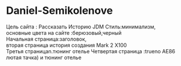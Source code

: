 # Daniel-Semikolenove
   Цель сайта : Рассказать Историю JDM
                           Стиль:минимализм,                                              
            основные цвета на сайте :берюзовый,черный      
     Начальная страница:заголовок,    
вторая страница история создания Mark 2 X100  
Третья страницаn.тюнинг отелье 
Четвертая страница :trueno AE86 лютая тачка) и тюнинг отелье

